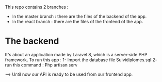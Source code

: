 This repo contains 2 branches :
* In the master branch : there are the files of the backend of the app.
* In the react branch : there are the files of the frontend of the app.

# The backend 
It's about an application made by Laravel 8, which is a server-side PHP framework.
To run this app :
1- Import the database file Suividiplomes.sql
2- run this command : Php artisan serv

--> Until now our API is ready to be used from our frontend app.
